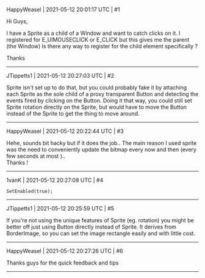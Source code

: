 HappyWeasel | 2021-05-12 20:01:17 UTC | #1

Hi Guys,

I have a Sprite as a child of a Window and want to catch clicks on it.
I registered for E_UIMOUSECLICK or E_CLICK but this gives me the parent (the Window)
Is there any way to register for the child element specifically ? 

Thanks

-------------------------

JTippetts1 | 2021-05-12 20:27:03 UTC | #2

Sprite isn't set up to do that, but you could probably fake it by attaching each Sprite as the sole child of a proxy transparent Button and detecting the events fired by clicking on the Button. Doing it that way, you could still set Sprite rotation directly on the Sprite, but would have to move the Button instead of the Sprite to get the thing to move around.

-------------------------

HappyWeasel | 2021-05-12 20:22:44 UTC | #3

Hehe, sounds bit hacky but if it does the job..
The main reason I used sprite was the need to conveniently update the bitmap every now and then
(every few seconds at most )..  
Thanks !

-------------------------

1vanK | 2021-05-12 20:27:08 UTC | #4

```
SetEnabled(true);
```

-------------------------

JTippetts1 | 2021-05-12 20:25:59 UTC | #5

If you're not using the unique features of Sprite (eg. rotation) you might be better off just using Button directly instead of Sprite. It derives from BorderImage, so you can set the image rectangle easily and with little cost.

-------------------------

HappyWeasel | 2021-05-12 20:27:26 UTC | #6

Thanks guys for the quick feedback and tips

-------------------------

